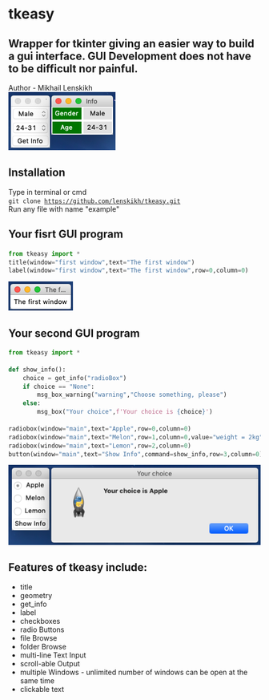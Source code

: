 # tkeasy
## Wrapper for tkinter giving an easier way to build a gui interface. GUI Development does not have to be difficult nor painful.</br>
Author - Mikhail Lenskikh</br>
![Screenshot](/screenshots/droplist.png)

## Installation
Type in terminal or cmd</br>
<code>git clone https://github.com/lenskikh/tkeasy.git</code></br>
Run any file with name "example"

## Your fisrt GUI program
```python
from tkeasy import *
title(window="first window",text="The first window")
label(window="first window",text="The first window",row=0,column=0)
```
![Screenshot](/screenshots/thefirst.png)

## Your second GUI program
```python
from tkeasy import *

def show_info():
    choice = get_info("radioBox")
    if choice == "None":
        msg_box_warning("warning","Choose something, please")
    else:
        msg_box("Your choice",f'Your choice is {choice}')

radiobox(window="main",text="Apple",row=0,column=0)
radiobox(window="main",text="Melon",row=1,column=0,value="weight = 2kg")
radiobox(window="main",text="Lemon",row=2,column=0)
button(window="main",text="Show Info",command=show_info,row=3,column=0)
```
![Screenshot](/screenshots/radiobox.png)

## Features of tkeasy include:

* title
* geometry
* get_info
* label
* checkboxes
* radio Buttons
* file Browse
* folder Browse
* multi-line Text Input
* scroll-able Output
* multiple Windows - unlimited number of windows can be open at the same time
* clickable text